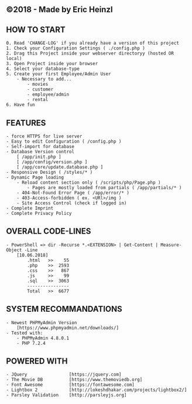 ## ©2018 - Made by Eric Heinzl


## HOW TO START ##
    0. Read 'CHANGE-LOG' if you already have a version of this project
    1. Check your Configuration Settings ( ./config.php )
    2. Drag this Project inside your webserver directoryy (hosted OR local)
	3. Open Project inside your browser
	4. Select your database-type
	5. Create your first Employee/Admin User
		- Necessary to add...
			- movies
			- customer
			- employee/admin
			- rental
	6. Have fun


## FEATURES ##
    - force HTTPS for live server
    - Easy to edit Configuration ( /config.php )
	- Self-import for database
    - Database Version control
        [ /app/init.php ]
        [ /app/config/version.php ]
        [ /app/core/update.database.php ]
	- Responsive Design ( /styles/* )
	- Dynamic Page loading
		- Reload content section only ( /scripts/php/Page.php )
			- Pages are mostly loaded from partials ( /app/partials/* )
		- 404-Not-Found Error Page ( /app/error/* )
		- 403-Access-forbidden ( ex. <URl>/img )
		- Site Access Control (check if logged in)
    - Complete Imprint
    - Complete Privacy Policy


## OVERALL CODE-LINES ##
    - PowerShell => dir -Recurse *.<EXTENSION> | Get-Content | Measure-Object -Line
        [10.06.2018]
            .html   >>    55
            .php    >>  2593
            .css    >>   867
            .js     >>    99
            .sql    >>  3063
            ----------------
            Total   >>  6677


## SYSTEM RECOMMANDATIONS ##
	- Newest PHPMyAdmin Version
        [https://www.phpmyadmin.net/downloads/]
    - Tested with:
    	- PHPMyAdmin 4.8.0.1
		- PHP 7.2.4


## POWERED WITH ##
    - JQuery                [https://jquery.com]
    - The Movie DB          [https://www.themoviedb.org]
    - Font Awesome          [https://fontawesome.com]
    - Lightbox 2            [http://lokeshdhakar.com/projects/lightbox2/]
    - Parsley Validation    [http://parsleyjs.org]
